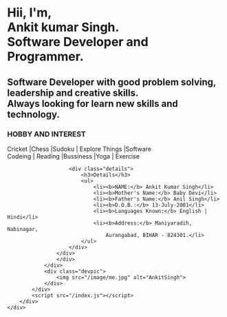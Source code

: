 <!--  Brief introduction. -->
 <h1>Hii, I'm,<br>
 Ankit kumar Singh.<br>
 Software Developer and Programmer.
</h1>
<h2>Software Developer with good problem solving, leadership and creative skills.<br>
Always looking for learn new skills and technology.</h2>

<!-- Hobby and Interset -->                                         
<h3>HOBBY AND INTEREST</h3>                                       
Cricket |Chess |Sudoku | Explore Things |Software  <br>           
Codeing | Reading |Bussiness |Yoga | Exercise 
 
 

                        <div class="details">
                            <h3>Details</h3>
                            <ul>  
                                <li><b>NAME:</b> Ankit Kumar Singh</li>  
                                <li><b>Mother's Name:</b> Baby Devi</li>  
                                <li><b>Father's Name:</b> Anil Singh</li>  
                                <li><b>D.O.B.:</b> 13-July-2001</li> 
                                <li><b>Languages Known:</b> English | Hindi</li>  
                                <li><b>Address:</b> Maniyaradih, Nabinagar, 
                                    Aurangabad, BIHAR - 824301.</li> 
                            </ul> 
                        </div>
                    </div>
                    </div>
                </div>
                <div class="devpic">
                    <img src="/image/me.jpg" alt="AnkitSingh">
                </div>
            </div>
            <script src="/index.js"></script>     
        </div>
    </div>

</body>
</html>
